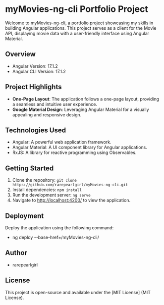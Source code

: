 # myMovies-ng-cli Portfolio Project 

Welcome to myMovies-ng-cli, a portfolio project showcasing my skills in building Angular applications. This project serves as a client for the Movie API, displaying movie data with a user-friendly interface using Angular Material.

## Overview
- Angular Version: 17.1.2
- Angular CLI Version: 17.1.2

## Project Highlights
- **One-Page Layout**: The application follows a one-page layout, providing a seamless and intuitive user experience.
- **Google Material Design**: Leveraging Angular Material for a visually appealing and responsive design.

## Technologies Used
- Angular: A powerful web application framework.
- Angular Material: A UI component library for Angular applications.
- RxJS: A library for reactive programming using Observables.

## Getting Started
1. Clone the repository: `git clone https://github.com/rarepearlgirl/myMovies-ng-cli.git`
2. Install dependencies: `npm install`
3. Run the development server: `ng serve`
4. Navigate to [http://localhost:4200/](http://localhost:4200/) to view the application.

## Deployment
Deploy the application using the following command:

 - ng deploy --base-href=/myMovies-ng-cli/

## Author
 - rarepearlgirl

## License

This project is open-source and available under the [MIT License] (MIT License).


